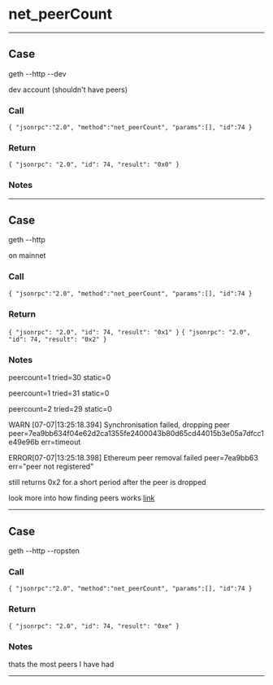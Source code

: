 # net_peerCount
---
## Case
  
 geth --http --dev
 
 dev account (shouldn't have peers)
 
### Call

``
{
	"jsonrpc":"2.0",
	"method":"net_peerCount",
	"params":[],
	"id":74
}
`` 

### Return
``
{
    "jsonrpc": "2.0",
    "id": 74,
    "result": "0x0"
}
``

### Notes


 
---

## Case
  
 geth --http

on mainnet
 
### Call

``
{
	"jsonrpc":"2.0",
	"method":"net_peerCount",
	"params":[],
	"id":74
}
`` 

### Return
``
{
    "jsonrpc": "2.0",
    "id": 74,
    "result": "0x1"
}
``
``
{
    "jsonrpc": "2.0",
    "id": 74,
    "result": "0x2"
}
``

### Notes

peercount=1 tried=30 static=0
  
peercount=1 tried=31 static=0

peercount=2 tried=29 static=0

WARN [07-07|13:25:18.394] Synchronisation failed, dropping peer    peer=7ea9bb634f04e62d2ca1355fe2400043b80d65cd44015b3e05a7dfcc1e49e96b err=timeout

ERROR[07-07|13:25:18.398] Ethereum peer removal failed             peer=7ea9bb63 err="peer not registered"

still returns 0x2 for a short period after the peer is dropped

look more into how finding peers works [link](https://ethereum.stackexchange.com/questions/7743/what-are-the-peer-discovery-mechanisms-involved-in-ethereum/7744)

---

## Case
  
 geth --http --ropsten
 
 
### Call

``
{
	"jsonrpc":"2.0",
	"method":"net_peerCount",
	"params":[],
	"id":74
}
`` 

### Return
``
{
    "jsonrpc": "2.0",
    "id": 74,
    "result": "0xe"
}
``

### Notes

thats the most peers I have had
 
---
